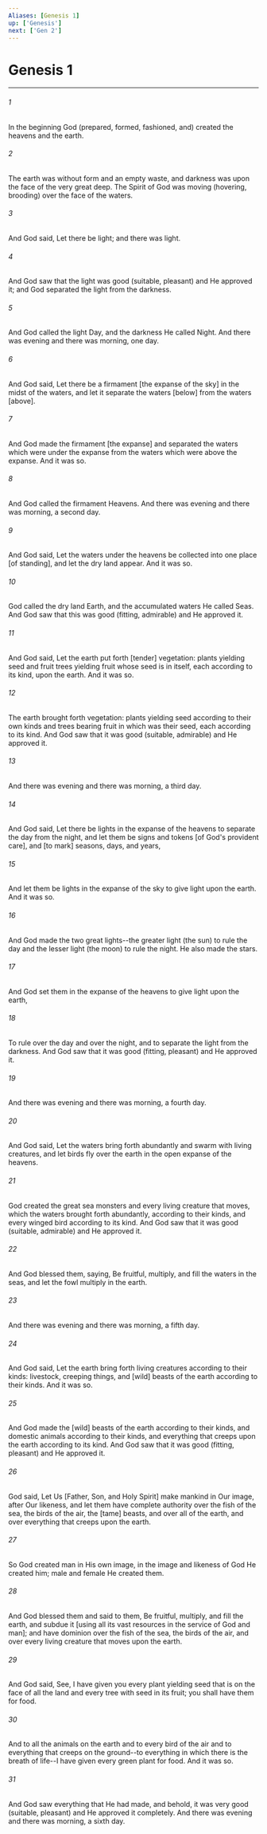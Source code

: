 ```yaml
---
Aliases: [Genesis 1]
up: ['Genesis']
next: ['Gen 2']
---
```

# Genesis 1

***

###### 1 

In the beginning God (prepared, formed, fashioned, and) created the heavens and the earth. 

###### 2 

The earth was without form and an empty waste, and darkness was upon the face of the very great deep. The Spirit of God was moving (hovering, brooding) over the face of the waters. 

###### 3 

And God said, Let there be light; and there was light. 

###### 4 

And God saw that the light was good (suitable, pleasant) and He approved it; and God separated the light from the darkness. 

###### 5 

And God called the light Day, and the darkness He called Night. And there was evening and there was morning, one day. 

###### 6 

And God said, Let there be a firmament [the expanse of the sky] in the midst of the waters, and let it separate the waters [below] from the waters [above]. 

###### 7 

And God made the firmament [the expanse] and separated the waters which were under the expanse from the waters which were above the expanse. And it was so. 

###### 8 

And God called the firmament Heavens. And there was evening and there was morning, a second day. 

###### 9 

And God said, Let the waters under the heavens be collected into one place [of standing], and let the dry land appear. And it was so. 

###### 10 

God called the dry land Earth, and the accumulated waters He called Seas. And God saw that this was good (fitting, admirable) and He approved it. 

###### 11 

And God said, Let the earth put forth [tender] vegetation: plants yielding seed and fruit trees yielding fruit whose seed is in itself, each according to its kind, upon the earth. And it was so. 

###### 12 

The earth brought forth vegetation: plants yielding seed according to their own kinds and trees bearing fruit in which was their seed, each according to its kind. And God saw that it was good (suitable, admirable) and He approved it. 

###### 13 

And there was evening and there was morning, a third day. 

###### 14 

And God said, Let there be lights in the expanse of the heavens to separate the day from the night, and let them be signs and tokens [of God's provident care], and [to mark] seasons, days, and years, 

###### 15 

And let them be lights in the expanse of the sky to give light upon the earth. And it was so. 

###### 16 

And God made the two great lights--the greater light (the sun) to rule the day and the lesser light (the moon) to rule the night. He also made the stars. 

###### 17 

And God set them in the expanse of the heavens to give light upon the earth, 

###### 18 

To rule over the day and over the night, and to separate the light from the darkness. And God saw that it was good (fitting, pleasant) and He approved it. 

###### 19 

And there was evening and there was morning, a fourth day. 

###### 20 

And God said, Let the waters bring forth abundantly and swarm with living creatures, and let birds fly over the earth in the open expanse of the heavens. 

###### 21 

God created the great sea monsters and every living creature that moves, which the waters brought forth abundantly, according to their kinds, and every winged bird according to its kind. And God saw that it was good (suitable, admirable) and He approved it. 

###### 22 

And God blessed them, saying, Be fruitful, multiply, and fill the waters in the seas, and let the fowl multiply in the earth. 

###### 23 

And there was evening and there was morning, a fifth day. 

###### 24 

And God said, Let the earth bring forth living creatures according to their kinds: livestock, creeping things, and [wild] beasts of the earth according to their kinds. And it was so. 

###### 25 

And God made the [wild] beasts of the earth according to their kinds, and domestic animals according to their kinds, and everything that creeps upon the earth according to its kind. And God saw that it was good (fitting, pleasant) and He approved it. 

###### 26 

God said, Let Us [Father, Son, and Holy Spirit] make mankind in Our image, after Our likeness, and let them have complete authority over the fish of the sea, the birds of the air, the [tame] beasts, and over all of the earth, and over everything that creeps upon the earth. 

###### 27 

So God created man in His own image, in the image and likeness of God He created him; male and female He created them. 

###### 28 

And God blessed them and said to them, Be fruitful, multiply, and fill the earth, and subdue it [using all its vast resources in the service of God and man]; and have dominion over the fish of the sea, the birds of the air, and over every living creature that moves upon the earth. 

###### 29 

And God said, See, I have given you every plant yielding seed that is on the face of all the land and every tree with seed in its fruit; you shall have them for food. 

###### 30 

And to all the animals on the earth and to every bird of the air and to everything that creeps on the ground--to everything in which there is the breath of life--I have given every green plant for food. And it was so. 

###### 31 

And God saw everything that He had made, and behold, it was very good (suitable, pleasant) and He approved it completely. And there was evening and there was morning, a sixth day.
